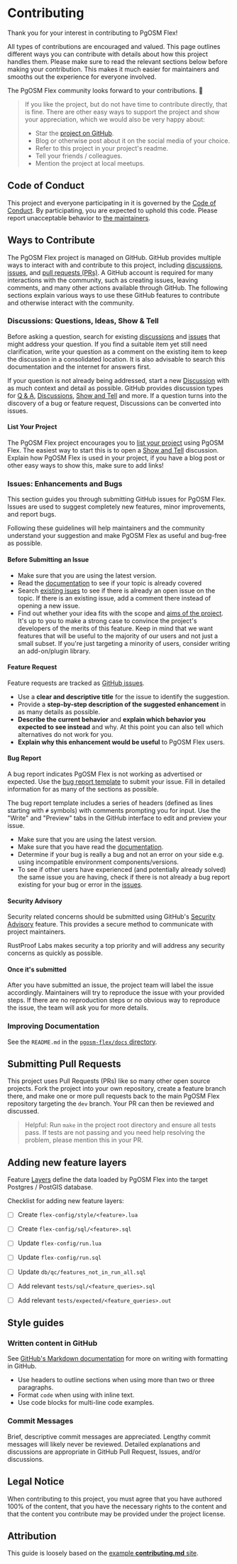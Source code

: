 # Contributing

Thank you for your interest in contributing to PgOSM Flex!

All types of contributions are encouraged and valued. This page outlines
different ways you can contribute with details about how this project handles them.
Please make sure to read the relevant sections below before making your contribution.
This makes it much easier for maintainers and smooths out the experience for
everyone involved.

The PgOSM Flex community looks forward to your contributions. 🎉


> If you like the project, but do not have time to contribute directly, that is fine.
> There are other easy ways to support the project and show your appreciation,
> which we would also be very happy about:
> - Star the [project on GitHub](https://github.com/rustprooflabs/pgosm-flex).
> - Blog or otherwise post about it on the social media of your choice.
> - Refer to this project in your project's readme.
> - Tell your friends / colleagues.
> - Mention the project at local meetups. 



## Code of Conduct

This project and everyone participating in it is governed by the
[Code of Conduct](code-of-conduct.md).
By participating, you are expected to uphold this code.
Please report unacceptable behavior to [the maintainers](mailto:support@rustprooflabs.com).

## Ways to Contribute

The PgOSM Flex project is managed on GitHub.  GitHub provides multiple ways to
interact with and contribute to this project, including
[discussions](https://github.com/rustprooflabs/pgosm-flex/discussions/),
[issues](https://github.com/rustprooflabs/pgosm-flex/issues),
and [pull requests (PRs)](https://github.com/rustprooflabs/pgosm-flex/pulls).
A GitHub account is required for many interactions with the community, such as
creating issues, leaving comments, and many other actions available through GitHub.
The following sections explain various ways to use these GitHub features to
contribute and otherwise interact with the community.

### Discussions: Questions, Ideas, Show & Tell

Before asking a question, search for existing
[discussions](https://github.com/rustprooflabs/pgosm-flex/discussions)
and [issues](https://github.com/rustprooflabs/pgosm-flex/issues)
that might address your question.
If you find a suitable item yet still need clarification,
write your question as a comment on the existing item to keep the discussion in
a consolidated location.
It is also advisable to search this documentation and the internet for answers first.

If your question is not already being addressed, start a new
[Discussion](https://github.com/rustprooflabs/pgosm-flex/discussions/new/choose)
with as much context and detail as possible.
GitHub provides discussion types for
[Q & A](https://github.com/rustprooflabs/pgosm-flex/discussions/new?category=q-a),
[Discussions](https://github.com/rustprooflabs/pgosm-flex/discussions/new?category=ideas),
[Show and Tell](https://github.com/rustprooflabs/pgosm-flex/discussions/new?category=show-and-tell)
and more.  If a question turns into the discovery of a bug or feature request,
Discussions can be converted into issues.


#### List Your Project

The PgOSM Flex project encourages you to [list your project](/projects.md)
using PgOSM Flex. The easiest way to start this is to open a
[Show and Tell](https://github.com/rustprooflabs/pgosm-flex/discussions/new?category=show-and-tell)
discussion.  Explain how PgOSM Flex is used in your project, if you have a blog post
or other easy ways to show this, make sure to add links!

### Issues: Enhancements and Bugs

This section guides you through submitting GitHub issues for PgOSM Flex. Issues
are used to suggest completely new features, minor improvements, and report bugs. 

Following these guidelines will help maintainers and the community understand
your suggestion and make PgOSM Flex as useful and bug-free as possible.


#### Before Submitting an Issue

- Make sure that you are using the latest version.
- Read the [documentation](/index.html) to see if your topic is already covered
- Search [existing isues](https://github.com/rustprooflabs/pgosm-flex/issues) to see if there is already an open issue on the topic. If there is an existing issue, add a comment there instead of opening a new issue.
- Find out whether your idea fits with the scope and [aims of the project](index.html#project-goals). It's up to you to make a strong case to convince the project's developers of the merits of this feature. Keep in mind that we want features that will be useful to the majority of our users and not just a small subset. If you're just targeting a minority of users, consider writing an add-on/plugin library.


#### Feature Request

Feature requests are tracked as
[GitHub issues](https://github.com/rustprooflabs/pgosm-flex/issues).

- Use a **clear and descriptive title** for the issue to identify the suggestion.
- Provide a **step-by-step description of the suggested enhancement** in as many details as possible.
- **Describe the current behavior** and **explain which behavior you expected to see instead** and why. At this point you can also tell which alternatives do not work for you.
- **Explain why this enhancement would be useful** to PgOSM Flex users.



#### Bug Report

A bug report indicates PgOSM Flex is not working as advertised or expected.
Use the [bug report template](https://github.com/rustprooflabs/pgosm-flex/issues/new?assignees=&labels=&projects=&template=bug_report.md&title=) to submit your issue.  Fill in
detailed information for as many of the sections as possible.

The bug report template includes a series of headers
(defined as lines starting with `#` symbols) with comments prompting you for input.
Use the "Write" and "Preview" tabs in the GitHub interface to edit and preview your issue.


- Make sure that you are using the latest version.
- Make sure that you have read the [documentation](/index.html).
- Determine if your bug is really a bug and not an error on your side e.g. using incompatible environment components/versions.
- To see if other users have experienced (and potentially already solved) the same issue you are having, check if there is not already a bug report existing for your bug or error in the [issues](https://github.com/rustprooflabs/pgosm-flex/issues).


#### Security Advisory

Security related concerns should be submitted using GitHub's
[Security Advisory](https://github.com/rustprooflabs/pgosm-flex/security/advisories/new)
feature.  This provides a secure method to communicate with project maintainers.

RustProof Labs makes security a top priority and will address any security concerns
as quickly as possible.



#### Once it's submitted

After you have submitted an issue, the project team will label the issue accordingly.
Maintainers will try to reproduce the issue with your provided steps. If there are no reproduction steps or no obvious way to reproduce the issue, the team will ask you for more details.



### Improving Documentation

See the `README.md` in the [`pgosm-flex/docs` directory](https://github.com/rustprooflabs/pgosm-flex/tree/main/docs).




## Submitting Pull Requests

This project uses Pull Requests (PRs) like so many other open source projects.
Fork the project into your own repository, create a feature branch there,
and make one or more pull requests back to the main PgOSM Flex repository
targeting the `dev` branch. Your PR can then be reviewed and discussed.

> Helpful: Run `make` in the project root directory and ensure all tests pass.
> If tests are not passing and you need help resolving the problem, please mention this in your PR.


## Adding new feature layers

Feature [Layers](layersets.html#layers) define the data loaded by PgOSM Flex into
the target Postgres / PostGIS database.



Checklist for adding new feature layers:

* [ ] Create `flex-config/style/<feature>.lua`
* [ ] Create `flex-config/sql/<feature>.sql`
* [ ] Update `flex-config/run.lua`
* [ ] Update `flex-config/run.sql`
* [ ] Update `db/qc/features_not_in_run_all.sql`
* [ ] Add relevant `tests/sql/<feature_queries>.sql`
* [ ] Add relevant `tests/expected/<feature_queries>.out`



## Style guides


### Written content in GitHub


See [GitHub's Markdown documentation](https://docs.github.com/en/get-started/writing-on-github/getting-started-with-writing-and-formatting-on-github/basic-writing-and-formatting-syntax)
for more on writing with formatting in GitHub.

* Use headers to outline sections when using more than two or three paragraphs.
* Format `code` when using with inline text.  
* Use code blocks for multi-line code examples.



### Commit Messages

Brief, descriptive commit messages are appreciated.  Lengthy commit messages
will likely never be reviewed.  Detailed explanations and discussions are appropriate
in GitHub Pull Request, Issues, and/or discussions.



## Legal Notice

When contributing to this project, you must agree that you have authored 100% of the content, that you have the necessary rights to the content and that the content you contribute may be provided under the project license.




## Attribution

This guide is loosely based on the
[example **contributing.md** site](https://contributing.md/).
